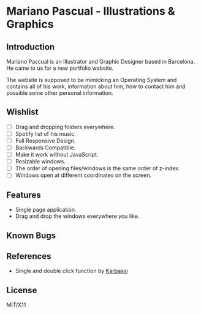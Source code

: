 # Mariano Pascual - Illustrations & Graphics
## Introduction
Mariano Pascual is an Illustrator and Graphic Designer based in Barcelona. He came to us for a new portfolio website.

The website is supposed to be mimicking an Operating System and contains all of his work, information about him, how to contact him and possible some other personal information.

## Wishlist
- [ ] Drag and dropping folders everywhere.
- [ ] Spotify list of his music.
- [ ] Full Responsive Design.
- [ ] Backwards Compatible.
- [ ] Make it work without JavaScript.
- [ ] Resizable windows.
- [ ] The order of opening files/windows is the same order of z-index.
- [ ] Windows open at different coordinates on the screen.

## Features
- Single page application.
- Drag and drop the windows everywhere you like.

## Known Bugs

## References
- Single and double click function by [Karbassi](https://gist.github.com/karbassi/639453)

## License
MIT/X11
